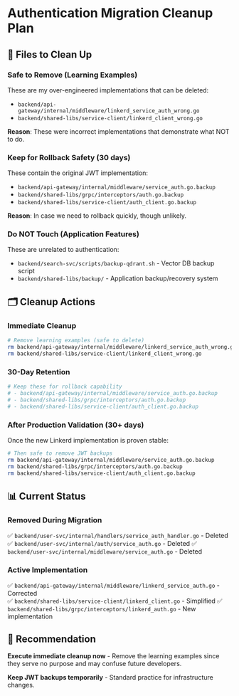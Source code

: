 # Authentication Migration Cleanup Plan

## 📁 Files to Clean Up

### **Safe to Remove (Learning Examples)**
These are my over-engineered implementations that can be deleted:
- `backend/api-gateway/internal/middleware/linkerd_service_auth_wrong.go`  
- `backend/shared-libs/service-client/linkerd_client_wrong.go`

**Reason**: These were incorrect implementations that demonstrate what NOT to do.

### **Keep for Rollback Safety (30 days)**
These contain the original JWT implementation:
- `backend/api-gateway/internal/middleware/service_auth.go.backup`
- `backend/shared-libs/grpc/interceptors/auth.go.backup`
- `backend/shared-libs/service-client/auth_client.go.backup`

**Reason**: In case we need to rollback quickly, though unlikely.

### **Do NOT Touch (Application Features)**
These are unrelated to authentication:
- `backend/search-svc/scripts/backup-qdrant.sh` - Vector DB backup script
- `backend/shared-libs/backup/` - Application backup/recovery system

## 🗂️ Cleanup Actions

### **Immediate Cleanup**
```bash
# Remove learning examples (safe to delete)
rm backend/api-gateway/internal/middleware/linkerd_service_auth_wrong.go
rm backend/shared-libs/service-client/linkerd_client_wrong.go
```

### **30-Day Retention**
```bash
# Keep these for rollback capability
# - backend/api-gateway/internal/middleware/service_auth.go.backup
# - backend/shared-libs/grpc/interceptors/auth.go.backup  
# - backend/shared-libs/service-client/auth_client.go.backup
```

### **After Production Validation (30+ days)**
Once the new Linkerd implementation is proven stable:
```bash  
# Then safe to remove JWT backups
rm backend/api-gateway/internal/middleware/service_auth.go.backup
rm backend/shared-libs/grpc/interceptors/auth.go.backup
rm backend/shared-libs/service-client/auth_client.go.backup
```

## 📊 Current Status

### **Removed During Migration**
✅ `backend/user-svc/internal/handlers/service_auth_handler.go` - Deleted  
✅ `backend/user-svc/internal/auth/service_auth.go` - Deleted
✅ `backend/user-svc/internal/middleware/service_auth.go` - Deleted

### **Active Implementation**
✅ `backend/api-gateway/internal/middleware/linkerd_service_auth.go` - Corrected  
✅ `backend/shared-libs/service-client/linkerd_client.go` - Simplified
✅ `backend/shared-libs/grpc/interceptors/linkerd_auth.go` - New implementation

## 🎯 Recommendation

**Execute immediate cleanup now** - Remove the learning examples since they serve no purpose and may confuse future developers.

**Keep JWT backups temporarily** - Standard practice for infrastructure changes.
